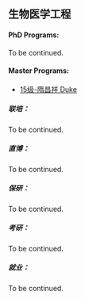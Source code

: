 ## 生物医学工程

#### PhD Programs:

To be continued.

#### Master Programs:

  - [15级-隋昌祥 Duke](个人申请总结/生物医学工程系/[US]-15-隋昌祥.md)

##### 联培：

To be continued.

##### 直博：

To be continued.

##### 保研：

To be continued.

##### 考研：

To be continued.

##### 就业：

To be continued.
